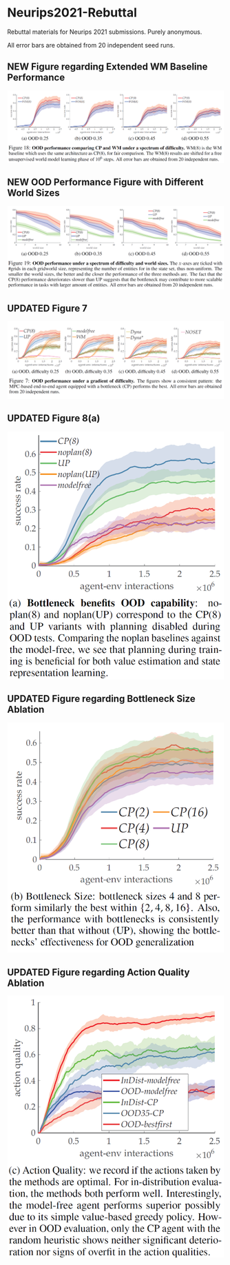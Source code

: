 # Neurips2021-Rebuttal

Rebuttal materials for Neurips 2021 submissions. Purely anonymous.

All error bars are obtained from 20 independent seed runs.


## NEW Figure regarding Extended WM Baseline Performance
![](fig_free_unsupervised.PNG)

## NEW OOD Performance Figure with Different World Sizes
![](fig_worldsizes.PNG)

## UPDATED Figure 7
![](fig7_updated.PNG)

## UPDATED Figure 8(a)
![](fig8a_updated.PNG)

## UPDATED Figure regarding Bottleneck Size Ablation
![](fig_ablation_bottleneck_size.PNG)

## UPDATED Figure regarding Action Quality Ablation
![](fig_ablation_action_quality.PNG)



